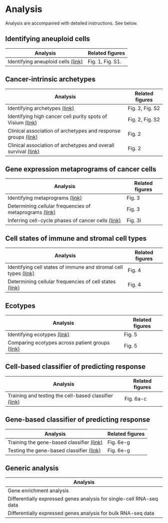 # Analysis

Analysis are accompanied with detailed instructions. See below. 


## Identifying aneuploid cells

| Analysis                                                                                                                           | Related figures  |
| ---------------------------------------------------------------------------------------------------------------------------------- | ---------------- |
| Identifying aneuploid cells [(link)](https://github.com/navinlabcode/tnbc-chemo/blob/main/analysis/identifying_aneuploid_cells.md) | Fig. 1, Fig. S1. |


## Cancer-intrinsic archetypes

| Analysis                                                                                                                                                 | Related figures |
| -------------------------------------------------------------------------------------------------------------------------------------------------------- | --------------- |
| Identifying archetypes [(link)](https://github.com/navinlabcode/tnbc-chemo/blob/main/analysis/archetype.md)                                              | Fig. 2, Fig. S2 |
| Identifying high cancer cell purity spots of Visium [(link)](https://github.com/navinlabcode/tnbc-chemo/blob/main/analysis/visium_cna.md)                | Fig. 2, Fig. S2 |
| Clinical association of archetypes and response groups [(link)](https://github.com/navinlabcode/tnbc-chemo/blob/main/analysis/archetype_and_response.md) | Fig. 2          |
| Clinical association of archetypes and overall survival [(link)](https://github.com/navinlabcode/tnbc-chemo/blob/main/analysis/archetype_and_OS.md)      | Fig. 2          |





## Gene expression metaprograms of cancer cells

| Analysis                                                                                                                                                                                             | Related figures |
| ---------------------------------------------------------------------------------------------------------------------------------------------------------------------------------------------------- | --------------- |
| Identifying metaprograms [(link)](https://github.com/navinlabcode/tnbc-chemo/blob/main/analysis/cancer_cell_metaprogram.md#gene-expression-metaprograms-of-cancer-cells)                             | Fig. 3          |
| Determining cellular frequencies of metaprograms [(link)](https://github.com/navinlabcode/tnbc-chemo/blob/main/analysis/cancer_cell_metaprogram.md#determining-cellular-frequencies-of-metaprograms) | Fig. 3          |
| Inferring cell-cycle phases of cancer cells [(link)](https://github.com/navinlabcode/tnbc-chemo/blob/main/analysis/cell_cycle_scoring.md)                                                            | Fig. 3i         |



## Cell states of immune and stromal cell types

| Analysis                                                            | Related figures |
| ------------------------------------------------------------------- | --------------- |
| Identifying cell states of immune and stromal cell types [(link)]() | Fig. 4          |
| Determining cellular frequencies of cell states [(link)]()          | Fig. 4          |



## Ecotypes

| Analysis                                            | Related figures |
| --------------------------------------------------- | --------------- |
| Identifying ecotypes [(link)]()                     | Fig. 5          |
| Comparing ecotypes across patient groups [(link)]() | Fig. 5          |



## Cell-based classifier of predicting response

| Analysis                                                  | Related figures |
| --------------------------------------------------------- | --------------- |
| Training and testing the cell-based classifier [(link)]() | Fig. 6a-c       |



## Gene-based classifier of predicting response

| Analysis                                      | Related figures |
| --------------------------------------------- | --------------- |
| Training the gene-based classifier [(link)]() | Fig. 6e-g       |
| Testing the gene-based classifier [(link)]()  | Fig. 6e-g       |




## Generic analysis

| Analysis                                                             |
| -------------------------------------------------------------------- |
| Gene enrichment analysis                                             |
| Differentially expressed genes analysis for single-cell RNA-seq data |
| Differentially expressed genes analysis for bulk RNA-seq data        |

